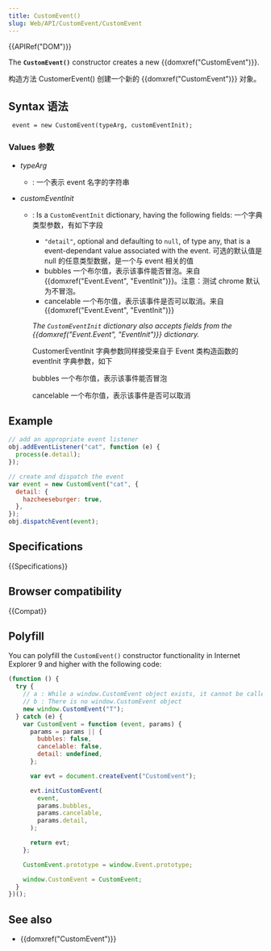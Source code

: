 ```yaml
---
title: CustomEvent()
slug: Web/API/CustomEvent/CustomEvent
---
```


{{APIRef("DOM")}}

The **`CustomEvent()`** constructor creates a new {{domxref("CustomEvent")}}.

构造方法 CustomerEvent() 创建一个新的 {{domxref("CustomEvent")}} 对象。

## Syntax 语法

```
 event = new CustomEvent(typeArg, customEventInit);
```

### Values 参数

- _typeArg_
  - : 一个表示 event 名字的字符串
- _customEventInit_

  - : Is a `CustomEventInit` dictionary, having the following fields: 一个字典类型参数，有如下字段

    - `"detail"`, optional and defaulting to `null`, of type any, that is a event-dependant value associated with the event. 可选的默认值是 null 的任意类型数据，是一个与 event 相关的值
    - bubbles 一个布尔值，表示该事件能否冒泡。来自 {{domxref("Event.Event", "EventInit")}}。注意：测试 chrome 默认为不冒泡。
    - cancelable 一个布尔值，表示该事件是否可以取消。来自 {{domxref("Event.Event", "EventInit")}}

    <div class="note"><p><em>The <code>CustomEventInit</code></em><em> dictionary also accepts fields from the {{domxref("Event.Event", "EventInit")}} dictionary.</em></p><p>CustomerEventInit 字典参数同样接受来自于 Event 类构造函数的 eventInit 字典参数，如下</p><p>bubbles 一个布尔值，表示该事件能否冒泡</p><p>cancelable 一个布尔值，表示该事件是否可以取消</p></div>

## Example

```js
// add an appropriate event listener
obj.addEventListener("cat", function (e) {
  process(e.detail);
});

// create and dispatch the event
var event = new CustomEvent("cat", {
  detail: {
    hazcheeseburger: true,
  },
});
obj.dispatchEvent(event);
```

## Specifications

{{Specifications}}

## Browser compatibility

{{Compat}}

## Polyfill

You can polyfill the `CustomEvent()` constructor functionality in Internet Explorer 9 and higher with the following code:

```js
(function () {
  try {
    // a : While a window.CustomEvent object exists, it cannot be called as a constructor.
    // b : There is no window.CustomEvent object
    new window.CustomEvent("T");
  } catch (e) {
    var CustomEvent = function (event, params) {
      params = params || {
        bubbles: false,
        cancelable: false,
        detail: undefined,
      };

      var evt = document.createEvent("CustomEvent");

      evt.initCustomEvent(
        event,
        params.bubbles,
        params.cancelable,
        params.detail,
      );

      return evt;
    };

    CustomEvent.prototype = window.Event.prototype;

    window.CustomEvent = CustomEvent;
  }
})();
```

## See also

- {{domxref("CustomEvent")}}
